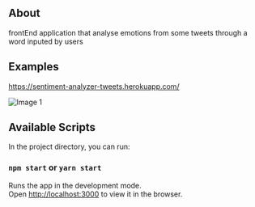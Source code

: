 ## About

frontEnd application that analyse emotions from some tweets through a word inputed by users

## Examples

https://sentiment-analyzer-tweets.herokuapp.com/


![Image 1](https://i.imgur.com/96y2Se3.jpg)

## Available Scripts

In the project directory, you can run:

### `npm start` or ``yarn start``

Runs the app in the development mode.<br>
Open [http://localhost:3000](http://localhost:3000) to view it in the browser.



